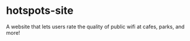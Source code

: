 # hotspots-site
A website that lets users rate the quality of public wifi at cafes, parks, and more!
